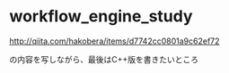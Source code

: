 # workflow_engine_study

http://qiita.com/hakobera/items/d7742cc0801a9c62ef72

の内容を写しながら、最後はC++版を書きたいところ
